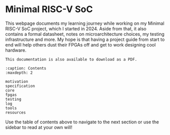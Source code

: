 # Minimal RISC-V SoC

This webpage documents my learning journey while working on my Minimal RISC-V
SoC project, which I started in 2024. Aside from that, it also contains a formal
datasheet, notes on microarchitecture choices, my testing infrastructure and
more. My hope is that having a project guide from start to end will help others
dust their FPGAs off and get to work designing cool hardware.

```{note}
This documentation is also available to download as a PDF.
```

```{toctree}
:caption: Contents
:maxdepth: 2

motivation
specification
core
fpgas
testing
log
tools
resources
```

Use the table of contents above to navigate to the next section or use the
sidebar to read at your own will!
